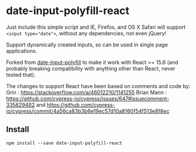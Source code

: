 # date-input-polyfill-react
Just include this simple script and IE, Firefox, and OS X Safari will support `<input type="date">`, without any dependencies, not even jQuery!

Support dynamically created inputs, so can be used in single page applications.

Forked from [date-input-polyfill](https://github.com/jcgertig/date-input-polyfill) to make it work with React >= 15.6 (and probably breaking compatibility with anything other than React, never tested that).

The changes to support React have been based on comments and code by:
Grin : https://stackoverflow.com/a/46012210/1141255
Brian Mann : https://github.com/cypress-io/cypress/issues/647#issuecomment-335829482 and https://github.com/cypress-io/cypress/commit/4a56ca83b3b6e19ec57d10a8160f54f513e8f8ec

## Install
`npm install --save date-input-polyfill-react`
